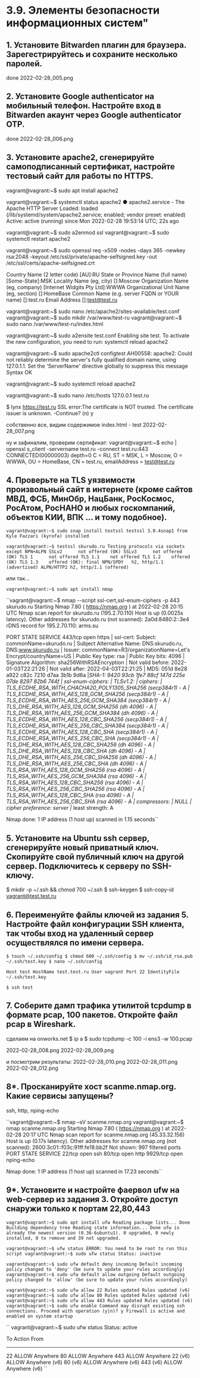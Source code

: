 # 3.9. Элементы безопасности информационных систем"

## 1. Установите Bitwarden плагин для браузера. Зарегестрируйтесь и сохраните несколько паролей.
done 
2022-02-28_005.png

## 2. Установите Google authenticator на мобильный телефон. Настройте вход в Bitwarden акаунт через Google authenticator OTP.
done
2022-02-28_006.png

## 3. Установите apache2, сгенерируйте самоподписанный сертификат, настройте тестовый сайт для работы по HTTPS.
vagrant@vagrant:~$ sudo apt install apache2

vagrant@vagrant:~$ systemctl status apache2
● apache2.service - The Apache HTTP Server
     Loaded: loaded (/lib/systemd/system/apache2.service; enabled; vendor preset: enabled)
     Active: active (running) since Mon 2022-02-28 19:53:14 UTC; 22s ago
	 
vagrant@vagrant:~$ sudo a2enmod ssl
vagrant@vagrant:~$ sudo systemctl restart apache2

vagrant@vagrant:~$ sudo openssl req -x509 -nodes -days 365 -newkey rsa:2048 -keyout /etc/ssl/private/apache-selfsigned.key -out /etc/ssl/certs/apache-selfsigned.crt

Country Name (2 letter code) [AU]:RU
State or Province Name (full name) [Some-State]:MSK
Locality Name (eg, city) []:Moscow
Organization Name (eg, company) [Internet Widgits Pty Ltd]:WWWA
Organizational Unit Name (eg, section) []:HomeBase
Common Name (e.g. server FQDN or YOUR name) []:test.ru
Email Address []:test@test.ru

vagrant@vagrant:~$ sudo nano /etc/apache2/sites-available/test.conf
vagrant@vagrant:~$ sudo mkdir /var/www/test-ru
vagrant@vagrant:~$ sudo nano  /var/www/test-ru/index.html

vagrant@vagrant:~$ sudo a2ensite test.conf
Enabling site test.
To activate the new configuration, you need to run:
  systemctl reload apache2

vagrant@vagrant:~$ sudo apache2ctl configtest
AH00558: apache2: Could not reliably determine the server's fully qualified domain name, using 127.0.1.1. Set the 'ServerName' directive globally to suppress this message
Syntax OK

vagrant@vagrant:~$ sudo systemctl reload apache2

vagrant@vagrant:~$ sudo nano /etc/hosts
127.0.0.1 test.ru

$ lynx https://test.ru
SSL error:The certificate is NOT trusted. The certificate issuer is unknown. -Continue? (n) y

собственно все, видим содержимое index.html - test
2022-02-28_007.png

ну и зафиналим, проверим сертификат:
vagrant@vagrant:~$ echo | openssl s_client -servername test.ru -connect test.ru:443
CONNECTED(00000003)
depth=0 C = RU, ST = MSK, L = Moscow, O = WWWA, OU = HomeBase, CN = test.ru, emailAddress = test@test.ru

## 4. Проверьте на TLS уязвимости произвольный сайт в интернете (кроме сайтов МВД, ФСБ, МинОбр, НацБанк, РосКосмос, РосАтом, РосНАНО и любых госкомпаний, объектов КИИ, ВПК ... и тому подобное).

`` vagrant@vagrant:~$ sudo snap install testssl
testssl 3.0.4snap1 from Kyle Fazzari (kyrofa) installed ``

`` vagrant@vagrant:~$ testssl skurudo.ru
 Testing protocols via sockets except NPN+ALPN
 SSLv2      not offered (OK)
 SSLv3      not offered (OK)
 TLS 1      not offered
 TLS 1.1    not offered
 TLS 1.2    offered (OK)
 TLS 1.3    offered (OK): final
 NPN/SPDY   h2, http/1.1 (advertised)
 ALPN/HTTP2 h2, http/1.1 (offered) ``
 
 или так...
 
 ``vagrant@vagrant:~$ sudo apt install nmap ``
 
 ``vagrant@vagrant:~$  nmap --script ssl-cert,ssl-enum-ciphers -p 443 skurudo.ru
Starting Nmap 7.80 ( https://nmap.org ) at 2022-02-28 20:15 UTC
Nmap scan report for skurudo.ru (195.2.70.110)
Host is up (0.0025s latency).
Other addresses for skurudo.ru (not scanned): 2a0d:8480:2::3e4
rDNS record for 195.2.70.110: arms.su

PORT    STATE SERVICE
443/tcp open  https
| ssl-cert: Subject: commonName=skurudo.ru
| Subject Alternative Name: DNS:skurudo.ru, DNS:www.skurudo.ru
| Issuer: commonName=R3/organizationName=Let's Encrypt/countryName=US
| Public Key type: rsa
| Public Key bits: 4096
| Signature Algorithm: sha256WithRSAEncryption
| Not valid before: 2022-01-03T22:21:26
| Not valid after:  2022-04-03T22:21:25
| MD5:   051d 8e28 a922 c82c 7210 d7aa 3b1b 9d6a
|_SHA-1: 9420 93cb 1fe7 88cf 147d 225e 07de 8297 82b6 744f
| ssl-enum-ciphers:
|   TLSv1.2:
|     ciphers:
|       TLS_ECDHE_RSA_WITH_CHACHA20_POLY1305_SHA256 (secp384r1) - A
|       TLS_ECDHE_RSA_WITH_AES_128_GCM_SHA256 (secp384r1) - A
|       TLS_ECDHE_RSA_WITH_AES_256_GCM_SHA384 (secp384r1) - A
|       TLS_DHE_RSA_WITH_AES_128_GCM_SHA256 (dh 4096) - A
|       TLS_DHE_RSA_WITH_AES_256_GCM_SHA384 (dh 4096) - A
|       TLS_ECDHE_RSA_WITH_AES_128_CBC_SHA256 (secp384r1) - A
|       TLS_ECDHE_RSA_WITH_AES_256_CBC_SHA384 (secp384r1) - A
|       TLS_ECDHE_RSA_WITH_AES_128_CBC_SHA (secp384r1) - A
|       TLS_ECDHE_RSA_WITH_AES_256_CBC_SHA (secp384r1) - A
|       TLS_DHE_RSA_WITH_AES_128_CBC_SHA256 (dh 4096) - A
|       TLS_DHE_RSA_WITH_AES_128_CBC_SHA (dh 4096) - A
|       TLS_DHE_RSA_WITH_AES_256_CBC_SHA256 (dh 4096) - A
|       TLS_DHE_RSA_WITH_AES_256_CBC_SHA (dh 4096) - A
|       TLS_RSA_WITH_AES_128_GCM_SHA256 (rsa 4096) - A
|       TLS_RSA_WITH_AES_256_GCM_SHA384 (rsa 4096) - A
|       TLS_RSA_WITH_AES_128_CBC_SHA256 (rsa 4096) - A
|       TLS_RSA_WITH_AES_256_CBC_SHA256 (rsa 4096) - A
|       TLS_RSA_WITH_AES_128_CBC_SHA (rsa 4096) - A
|       TLS_RSA_WITH_AES_256_CBC_SHA (rsa 4096) - A
|     compressors:
|       NULL
|     cipher preference: server
|_  least strength: A

Nmap done: 1 IP address (1 host up) scanned in 1.15 seconds``
 
## 5. Установите на Ubuntu ssh сервер, сгенерируйте новый приватный ключ. Скопируйте свой публичный ключ на другой сервер. Подключитесь к серверу по SSH-ключу.

$ mkdir -p ~/.ssh && chmod 700 ~/.ssh
$ ssh-keygen 
$ ssh-copy-id vagrant@test.test.ru

## 6. Переименуйте файлы ключей из задания 5. Настройте файл конфигурации SSH клиента, так чтобы вход на удаленный сервер осуществлялся по имени сервера.

``$ touch ~/.ssh/config
$ chmod 600 ~/.ssh/config
$ mv ~/.ssh/id_rsa.pub ~/.ssh/test.key
$ nano ~/.ssh/config``

``Host test
    HostName test.test.ru
    User vagrant
    Port 22
	IdentityFile ~/.ssh/test.key``
	
``$ ssh test``
	
## 7. Соберите дамп трафика утилитой tcpdump в формате pcap, 100 пакетов. Откройте файл pcap в Wireshark.

сделаем на onworks.net
$ ip a 
$ sudo tcpdump -c 100 -i ens3 -w 100.pcap

2022-02-28_008.png
2022-02-28_009.png

и посмотрим результаты:
2022-02-28_010.png
2022-02-28_011.png
2022-02-28_012.png

## 8*. Просканируйте хост scanme.nmap.org. Какие сервисы запущены?
ssh, http, nping-echo

``vagrant@vagrant:~$ nmap –sV scanme.nmap.org
vagrant@vagrant:~$ nmap scanme.nmap.org
Starting Nmap 7.80 ( https://nmap.org ) at 2022-02-28 20:17 UTC
Nmap scan report for scanme.nmap.org (45.33.32.156)
Host is up (0.17s latency).
Other addresses for scanme.nmap.org (not scanned): 2600:3c01::f03c:91ff:fe18:bb2f
Not shown: 997 filtered ports
PORT     STATE SERVICE
22/tcp   open  ssh
80/tcp   open  http
9929/tcp open  nping-echo

Nmap done: 1 IP address (1 host up) scanned in 17.23 seconds``

## 9*. Установите и настройте фаервол ufw на web-сервер из задания 3. Откройте доступ снаружи только к портам 22,80,443
``vagrant@vagrant:~$ sudo apt install ufw
Reading package lists... Done
Building dependency tree
Reading state information... Done
ufw is already the newest version (0.36-6ubuntu1).
0 upgraded, 0 newly installed, 0 to remove and 39 not upgraded.``

``vagrant@vagrant:~$ ufw status
ERROR: You need to be root to run this script
vagrant@vagrant:~$ sudo ufw status
Status: inactive``

``vagrant@vagrant:~$ sudo ufw default deny incoming
Default incoming policy changed to 'deny'
(be sure to update your rules accordingly)
vagrant@vagrant:~$ sudo ufw default allow outgoing
Default outgoing policy changed to 'allow'
(be sure to update your rules accordingly)``

`` vagrant@vagrant:~$ sudo ufw allow 22
Rules updated
Rules updated (v6)
vagrant@vagrant:~$ sudo ufw allow 80
Rules updated
Rules updated (v6)
vagrant@vagrant:~$ sudo ufw allow 443
Rules updated
Rules updated (v6)
vagrant@vagrant:~$ sudo ufw enable
Command may disrupt existing ssh connections. Proceed with operation (y|n)? y
Firewall is active and enabled on system startup ``

`` vagrant@vagrant:~$ sudo ufw status 
Status: active 

To                         Action      From
--                         ------      ----
22                         ALLOW       Anywhere
80                         ALLOW       Anywhere
443                        ALLOW       Anywhere
22 (v6)                    ALLOW       Anywhere (v6)
80 (v6)                    ALLOW       Anywhere (v6)
443 (v6)                   ALLOW       Anywhere (v6) ``
